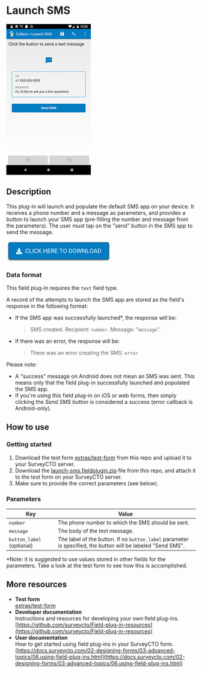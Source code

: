 # Launch SMS

![Screenshot](extras/launch-sms.jpg)

## Description

This plug-in will launch and populate the default SMS app on your device. It receives a phone number and a message as parameters, and provides a button to launch your SMS app (pre-filling the number and message from the parameters). The user must tap on the "send" button in the SMS app to send the message.

[![Download now](extras/download-button.png)](https://github.com/surveycto/launch-sms/raw/master/launch-sms.fieldplugin.zip)

### Data format

This field plug-in requires the `text` field type.

A record of the attempts to launch the SMS app are stored as the field's response in the following format:

* If the SMS app was successfully launched*, the response will be:
  > SMS created. Recipient: `number`. Message: "`message`".
* If there was an error, the response will be:
  > There was an error creating the SMS: `error`

Please note:

* A "success" message on Android does not mean an SMS was sent. This means only that the field plug-in successfully launched and populated the SMS app.
* If you're using this field plug-in on iOS or web forms, then simply clicking the *Send SMS* button is considered a success (error callback is Android-only).

## How to use

### Getting started

1. Download the test form [extras/test-form](https://github.com/surveycto/launch-sms/raw/master/extras/test-form/Launch%20SMS.xlsx) from this repo and upload it to your SurveyCTO server.
1. Download the [launch-sms.fieldplugin.zip](https://github.com/surveycto/launch-sms/raw/master/launch-sms.fieldplugin.zip) file from this repo, and attach it to the test form on your SurveyCTO server.
1. Make sure to provide the correct parameters (see below).

### Parameters

| Key | Value |
| --- | --- |
| `number` | The phone number to which the SMS should be sent. |
| `message` | The body of the text message. |
| `button_label` (optional) | The label of the button. If no `button_label` parameter is specified, the button will be labeled "Send SMS". |

*Note: it is suggested to use values stored in other fields for the parameters. Take a look at the test form to see how this is accomplished.

## More resources

* **Test form**  
[extras/test-form](https://github.com/surveycto/launch-sms/raw/master/extras/test-form/Launch%20SMS.xlsx)
* **Developer documentation**  
Instructions and resources for developing your own field plug-ins.  
[https://github.com/surveycto/Field-plug-in-resources](https://github.com/surveycto/Field-plug-in-resources)
* **User documentation**  
How to get started using field plug-ins in your SurveyCTO form.  
[https://docs.surveycto.com/02-designing-forms/03-advanced-topics/06.using-field-plug-ins.html](https://docs.surveycto.com/02-designing-forms/03-advanced-topics/06.using-field-plug-ins.html)
